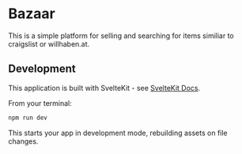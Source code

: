 # Bazaar

This is a simple platform for selling and searching for items similiar to craigslist or willhaben.at.

## Development

This application is built with SvelteKit - see [SvelteKit Docs](https://kit.svelte.dev/docs).

From your terminal:

```sh
npm run dev
```

This starts your app in development mode, rebuilding assets on file changes.
